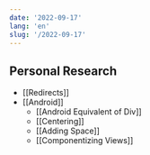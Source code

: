 ```yaml
---
date: '2022-09-17'
lang: 'en'
slug: '/2022-09-17'
---
```


## Personal Research

- [[Redirects]]
- [[Android]]
  - [[Android Equivalent of Div]]
  - [[Centering]]
  - [[Adding Space]]
  - [[Componentizing Views]]
